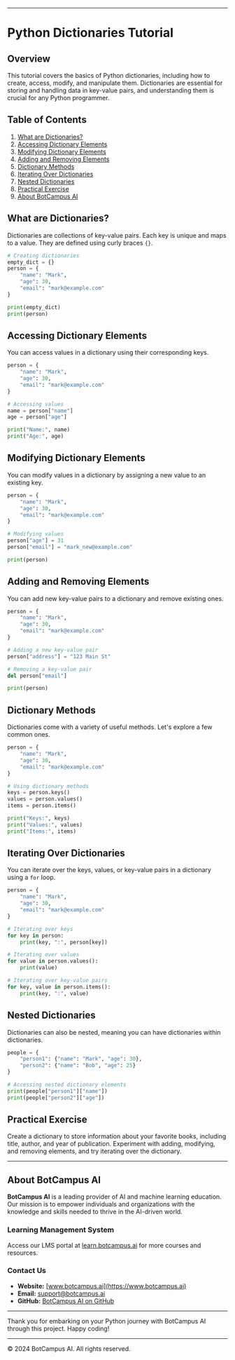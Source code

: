 
---

# Python Dictionaries Tutorial

## Overview
This tutorial covers the basics of Python dictionaries, including how to create, access, modify, and manipulate them. Dictionaries are essential for storing and handling data in key-value pairs, and understanding them is crucial for any Python programmer.

## Table of Contents
1. [What are Dictionaries?](#what-are-dictionaries)
2. [Accessing Dictionary Elements](#accessing-dictionary-elements)
3. [Modifying Dictionary Elements](#modifying-dictionary-elements)
4. [Adding and Removing Elements](#adding-and-removing-elements)
5. [Dictionary Methods](#dictionary-methods)
6. [Iterating Over Dictionaries](#iterating-over-dictionaries)
7. [Nested Dictionaries](#nested-dictionaries)
8. [Practical Exercise](#practical-exercise)
9. [About BotCampus AI](#about-botcampus-ai)

## What are Dictionaries?
Dictionaries are collections of key-value pairs. Each key is unique and maps to a value. They are defined using curly braces `{}`.

```python
# Creating dictionaries
empty_dict = {}
person = {
    "name": "Mark",
    "age": 30,
    "email": "mark@example.com"
}

print(empty_dict)
print(person)
```

## Accessing Dictionary Elements
You can access values in a dictionary using their corresponding keys.

```python
person = {
    "name": "Mark",
    "age": 30,
    "email": "mark@example.com"
}

# Accessing values
name = person["name"]
age = person["age"]

print("Name:", name)
print("Age:", age)
```

## Modifying Dictionary Elements
You can modify values in a dictionary by assigning a new value to an existing key.

```python
person = {
    "name": "Mark",
    "age": 30,
    "email": "mark@example.com"
}

# Modifying values
person["age"] = 31
person["email"] = "mark_new@example.com"

print(person)
```

## Adding and Removing Elements
You can add new key-value pairs to a dictionary and remove existing ones.

```python
person = {
    "name": "Mark",
    "age": 30,
    "email": "mark@example.com"
}

# Adding a new key-value pair
person["address"] = "123 Main St"

# Removing a key-value pair
del person["email"]

print(person)
```

## Dictionary Methods
Dictionaries come with a variety of useful methods. Let's explore a few common ones.

```python
person = {
    "name": "Mark",
    "age": 30,
    "email": "mark@example.com"
}

# Using dictionary methods
keys = person.keys()
values = person.values()
items = person.items()

print("Keys:", keys)
print("Values:", values)
print("Items:", items)
```

## Iterating Over Dictionaries
You can iterate over the keys, values, or key-value pairs in a dictionary using a `for` loop.

```python
person = {
    "name": "Mark",
    "age": 30,
    "email": "mark@example.com"
}

# Iterating over keys
for key in person:
    print(key, ":", person[key])

# Iterating over values
for value in person.values():
    print(value)

# Iterating over key-value pairs
for key, value in person.items():
    print(key, ":", value)
```

## Nested Dictionaries
Dictionaries can also be nested, meaning you can have dictionaries within dictionaries.

```python
people = {
    "person1": {"name": "Mark", "age": 30},
    "person2": {"name": "Bob", "age": 25}
}

# Accessing nested dictionary elements
print(people["person1"]["name"])
print(people["person2"]["age"])
```

## Practical Exercise
Create a dictionary to store information about your favorite books, including title, author, and year of publication. Experiment with adding, modifying, and removing elements, and try iterating over the dictionary.

---
## About BotCampus AI

**BotCampus AI** is a leading provider of AI and machine learning education. Our mission is to empower individuals and organizations with the knowledge and skills needed to thrive in the AI-driven world.

### Learning Management System

Access our LMS portal at [learn.botcampus.ai](https://learn.botcampus.ai) for more courses and resources.

### Contact Us

- **Website:** [www.botcampus.ai](https://www.botcampus.ai)
- **Email:** support@botcampus.ai
- **GitHub:** [BotCampus AI on GitHub](https://github.com/Bot-Campus-AI/Python-Fundamentals)

---

Thank you for embarking on your Python journey with BotCampus AI through this project. Happy coding!

---

© 2024 BotCampus AI. All rights reserved. 